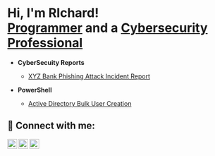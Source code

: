 <h1>Hi, I'm RIchard! <br/><a href="https://github.com/elite-techs">Programmer</a> and a <a href="https://www.linkedin.com/in/prince-richard-/">Cybersecurity Professional</a> </h1>

- <b>CyberSecuity Reports</b>

   - [XYZ Bank Phishing Attack Incident Report](https://github.com/Elite-Techs/Financial-Incident-Response-Plan/blob/main/README_XYZ_Bank.md)

- <b>PowerShell</b>

  - [Active Directory Bulk User Creation](https://github.com/Elite-Techs/ActiveDirectoryLab/blob/main/README.md)
    

<h2> 🤳 Connect with me:</h2>

[<img align="left" alt="Josh | Twitter" width="22px" src="https://cdn.jsdelivr.net/npm/simple-icons@v3/icons/twitter.svg" />][twitter]
[<img align="left" alt="Josh | LinkedIn" width="22px" src="https://cdn.jsdelivr.net/npm/simple-icons@v3/icons/linkedin.svg" />][linkedin]
[<img align="left" alt="Josh | Youtube" width="22px" src="https://cdn.jsdelivr.net/npm/simple-icons@v3/icons/youtube.svg" />][youtube]

[twitter]: https://x.com/TheEliteTechs
[linkedin]: https://www.linkedin.com/in/prince-richard-o
[youtube]: https://youtube.com/@elitestechs


